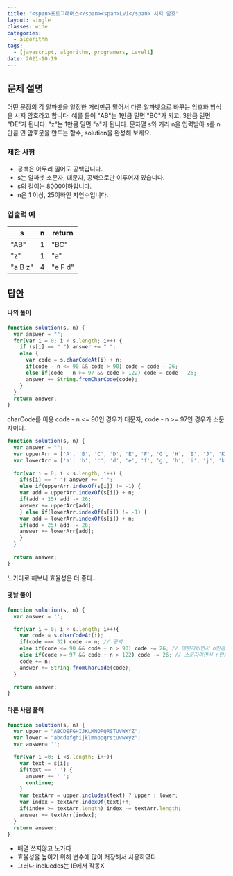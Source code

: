 ```yaml
---
title: "<span>프로그래머스</span><span>Lv1</span> 시저 암호"
layout: single
classes: wide
categories:
  - algorithm
tags:
  - [javascript, algorithm, programers, Level1]
date: 2021-10-19
---
```


## 문제 설명
어떤 문장의 각 알파벳을 일정한 거리만큼 밀어서 다른 알파벳으로 바꾸는 암호화 방식을 시저 암호라고 합니다. 예를 들어 "AB"는 1만큼 밀면 "BC"가 되고, 3만큼 밀면 "DE"가 됩니다. "z"는 1만큼 밀면 "a"가 됩니다. 문자열 s와 거리 n을 입력받아 s를 n만큼 민 암호문을 만드는 함수, solution을 완성해 보세요.

### 제한 사항
* 공백은 아무리 밀어도 공백입니다.
* s는 알파벳 소문자, 대문자, 공백으로만 이루어져 있습니다.
* s의 길이는 8000이하입니다.
* n은 1 이상, 25이하인 자연수입니다.

### 입출력 예

|s|n|return|
|-|-|-|
|"AB"|1|"BC"|
|"z"|1|"a"|
|"a B z"|4|"e F d"|

## 답안
#### 나의 풀이
```javascript
function solution(s, n) {
  var answer = "";
  for(var i = 0; i < s.length; i++) {
    if (s[i] == " ") answer += " ";
    else {
      var code = s.charCodeAt(i) + n;
      if(code - n <= 90 && code > 90) code = code - 26;
      else if(code - n >= 97 && code > 122) code = code - 26;
      answer += String.fromCharCode(code);
    }
  }
  return answer;
}
```
charCode를 이용
code - n <= 90인 경우가 대문자, code - n >= 97인 경우가 소문자이다.
```javascript
function solution(s, n) {
  var answer = "";
  var upperArr = ['A', 'B', 'C', 'D', 'E', 'F', 'G', 'H', 'I', 'J', 'K', 'L', 'M', 'N', 'O', 'P', 'Q', 'R', 'S', 'T', 'U', 'V', 'W', 'X', 'Y', 'Z'];
  var lowerArr = ['a', 'b', 'c', 'd', 'e', 'f', 'g', 'h', 'i', 'j', 'k', 'l', 'm', 'n', 'o', 'p', 'q', 'r', 's', 't', 'u', 'v', 'w', 'x', 'y', 'z'];
  
  for(var i = 0; i < s.length; i++) {
    if(s[i] == " ") answer += " ";
    else if(upperArr.indexOf(s[i]) != -1) {
    var add = upperArr.indexOf(s[i]) + n;
    if(add > 25) add -= 26;
    answer += upperArr[add];
    } else if(lowerArr.indexOf(s[i]) != -1) {
    var add = lowerArr.indexOf(s[i]) + n;
    if(add > 25) add -= 26;
    answer += lowerArr[add];
    }
  }
    
  return answer;
}
```
노가다로 해보니 효율성은 더 좋다..

#### 옛날 풀이
```javascript
function solution(s, n) {
  var answer = '';

  for(var i = 0; i < s.length; i++){
    var code = s.charCodeAt(i);
    if(code === 32)	code -= n; // 공백
    else if(code <= 90 && code + n > 90) code -= 26; // 대문자이면서 n만큼 민 값이 Z를 넘을 때
    else if(code >= 97 && code + n > 122) code -= 26; // 소문자이면서 n만큼 민 값이 z를 넘을 때
    code += n;
    answer += String.fromCharCode(code); 
  }

  return answer;
}
```

#### 다른 사람 풀이
```javascript
function solution(s, n) {
  var upper = "ABCDEFGHIJKLMNOPQRSTUVWXYZ";
  var lower = "abcdefghijklmnopqrstuvwxyz";
  var answer= '';

  for(var i =0; i <s.length; i++){
    var text = s[i];
    if(text == ' ') {
      answer += ' '; 
      continue;
    }
    var textArr = upper.includes(text) ? upper : lower;
    var index = textArr.indexOf(text)+n;
    if(index >= textArr.length) index -= textArr.length;
    answer += textArr[index];
  }
  return answer;
}
```
* 배열 쓰지않고 노가다  
* 효율성을 높이기 위해 변수에 많이 저장해서 사용하였다.  
* 그러나 incluedes는 IE에서 작동X

